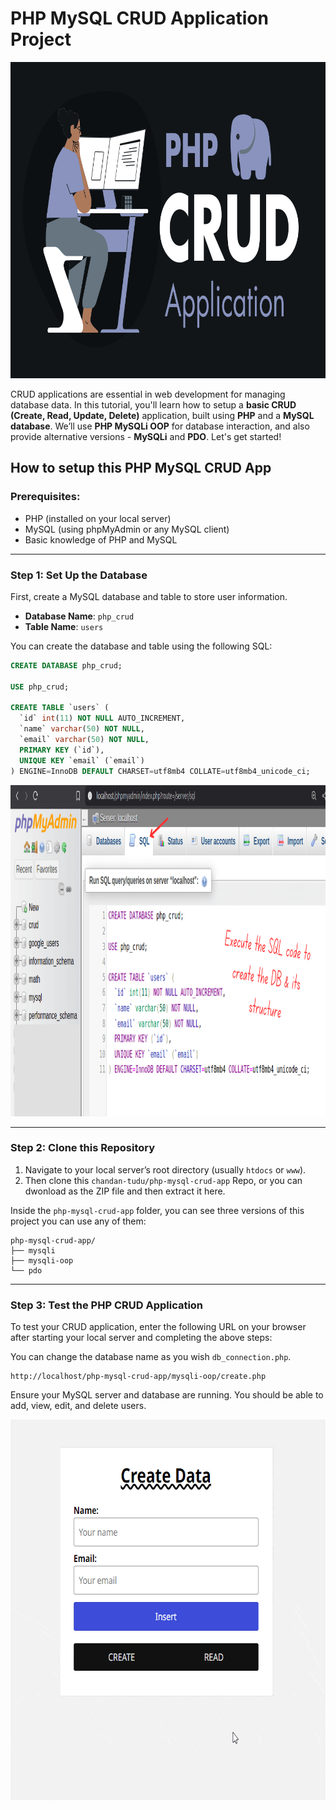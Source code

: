 # PHP MySQL CRUD Application Project

<img
  alt="PHP MySQL CRUD Application Project"
  src="thumbnail.png"
  width="900"
  height="506"
/>

CRUD applications are essential in web development for managing database data. In this tutorial, you'll learn how to setup a **basic CRUD (Create, Read, Update, Delete)** application, built using **PHP** and a **MySQL database**. We’ll use **PHP MySQLi OOP** for database interaction, and also provide alternative versions - **MySQLi** and **PDO**. Let's get started!

## How to setup this PHP MySQL CRUD App

### Prerequisites:

-   PHP (installed on your local server)
-   MySQL (using phpMyAdmin or any MySQL client)
-   Basic knowledge of PHP and MySQL

---

### Step 1: Set Up the Database

First, create a MySQL database and table to store user information.

-   **Database Name**: `php_crud`
-   **Table Name**: `users`

You can create the database and table using the following SQL:

```sql
CREATE DATABASE php_crud;

USE php_crud;

CREATE TABLE `users` (
  `id` int(11) NOT NULL AUTO_INCREMENT,
  `name` varchar(50) NOT NULL,
  `email` varchar(50) NOT NULL,
  PRIMARY KEY (`id`),
  UNIQUE KEY `email` (`email`)
) ENGINE=InnoDB DEFAULT CHARSET=utf8mb4 COLLATE=utf8mb4_unicode_ci;
```

<img
  alt="Creating the php_crud Database (MySQL)"
  src="db-creation.png"
  width="1035"
  height="530"
/>

---

### Step 2: Clone this Repository

1. Navigate to your local server’s root directory (usually `htdocs` or `www`).
2. Then clone this `chandan-tudu/php-mysql-crud-app` Repo, or you can dwonload as the ZIP file and then extract it here.

Inside the `php-mysql-crud-app` folder, you can see three versions of this project you can use any of them:

```plaintext
php-mysql-crud-app/
├── mysqli
├── mysqli-oop
└── pdo
```

---

### Step 3: Test the PHP CRUD Application

To test your CRUD application, enter the following URL on your browser after starting your local server and completing the above steps:

You can change the database name as you wish `db_connection.php`.

```
http://localhost/php-mysql-crud-app/mysqli-oop/create.php
```

Ensure your MySQL server and database are running. You should be able to add, view, edit, and delete users.

<img
  alt="PHP CRUD application Demo"
  src="php-crud-application-min.gif"
  width="662"
  height="609"
/>
